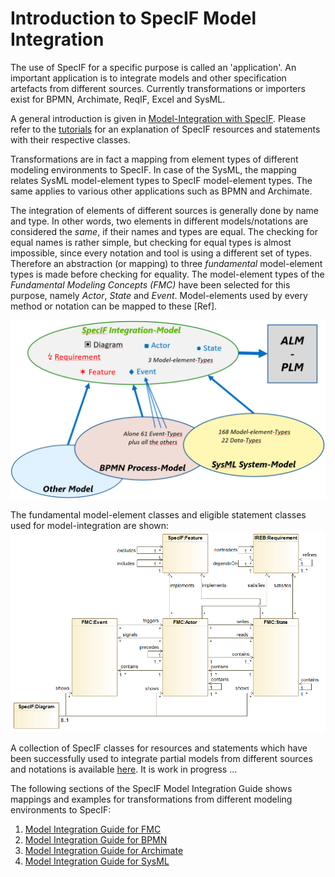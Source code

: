 ﻿# Introduction to SpecIF Model Integration

The use of SpecIF for a specific purpose is called an 'application'. An important application is to
integrate models and other specification artefacts from different sources. Currently transformations or importers exist for 
BPMN, Archimate, ReqIF, Excel and SysML.

A general introduction is given in [Model-Integration with SpecIF](https://specif.de/files/SpecIF/documents/2019-11-24%20Model-Integration%20with%20SpecIF).
Please refer to the [tutorials](https://github.com/GfSE/SpecIF/tree/master/tutorials) for an explanation of SpecIF resources and statements with their respective classes.

Transformations are in fact a mapping from element types of 
different modeling environments to SpecIF. In case of the SysML, the mapping relates SysML model-element types to 
SpecIF model-element types. The same applies to various other applications such as BPMN and Archimate.

The integration of elements of different sources is generally done by name and type. In other words, two elements in 
different models/notations are considered the _same_, if their names and types are equal. The checking for equal names
is rather simple, but checking for equal types is almost impossible, since every notation and tool is using a different
set of types. Therefore an abstraction (or mapping) to three _fundamental_ model-element types is made before checking
for equality. The model-element types of the _Fundamental Modeling Concepts (FMC)_ have been selected for this purpose,
namely _Actor_, _State_ and _Event_. Model-elements used by every method or notation can be mapped to these [Ref].

<img src="./images/Semantic_Integration.png" width="600px" />

The fundamental model-element classes and eligible statement classes used for model-integration are shown:
<img src="./images/ElementTypes-M1.png" width="900px" />

A collection of SpecIF classes for resources and statements which have been successfully used to integrate
partial models from different sources and notations is available 
[here](https://github.com/GfSE/SpecIF/blob/master/classDefinitions/03_Model%20Integration/903_Model-Integration-Classes.specif). 
It is work in progress ...

The following sections of the SpecIF Model Integration Guide shows mappings and examples for transformations from different modeling environments to SpecIF:
1. [Model Integration Guide for FMC](./06_SpecIF_Model_Integration_Guide_for_FMC.md)
1. [Model Integration Guide for BPMN](./06_SpecIF_Model_Integration_Guide_for_BPMN.md)
1. [Model Integration Guide for Archimate](./06_SpecIF_Model_Integration_Guide_for_Archimate.md)
1. [Model Integration Guide for SysML](./06_SpecIF_Model_Integration_Guide_for_SysML.md)



